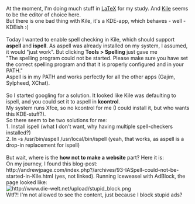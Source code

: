 <html><body><p>At the moment, I'm doing much stuff in <a href="http://en.wikipedia.org/wiki/LaTeX" target="_blank">LaTeX</a> for my study. And <a href="http://kile.sourceforge.net/" target="_blank">Kile</a> seems to be the editor of choice here.<br>
But there is one bad thing with Kile, it's a KDE-app, which behaves - well - KDEish :(<br>
<br>
Today I wanted to enable spell checking in Kile, which should support <strong>aspell</strong> and <strong>ispell</strong>. As aspell was already installed on my system, I assumed, it would "just work". But clicking <strong>Tools &gt; Spelling</strong> just gave me<br>
"The spelling program could not be started. Please make sure you have set the correct spelling program and that it is properly configured and in your PATH."<br>
Aspell is in my PATH and works perfectly for all the other apps (Gajim, Sylpheed, XChat).<br>
<br>
So I started googling for a solution. It looked like Kile was defaulting to ispell, and you could set it to aspell in <strong>kcontrol</strong>.<br>
My system runs Xfce, so no kcontrol for me (I could install it, but who wants this KDE-stuff?).<br>
So there seem to be two solutions for me:<br>
1. Install ispell (what I don't want, why having multiple spell-checkers installed?)<br>
2. ln -s /usr/bin/aspell /usr/local/bin/ispell (yeah, that works, as aspell is a drop-in replacement for ispell)<br>
<br>
But wait, where is the <strong>how not to make a website</strong> part? Here it is:<br>
On my journey, I found this blog-post: http://andrewjpage.com/index.php?/archives/93-IASpell-could-not-be-started-in-Kile.html (yes, not linked). Running Iceweasel with AdBlock, the page looked like:<br>
<img src="http://www.die-welt.net/upload/stupid_block.png" alt="http://www.die-welt.net/upload/stupid_block.png"><br>
Wtf?! I'm not allowed to see the content, just because I block stupid ads?</p></body></html>